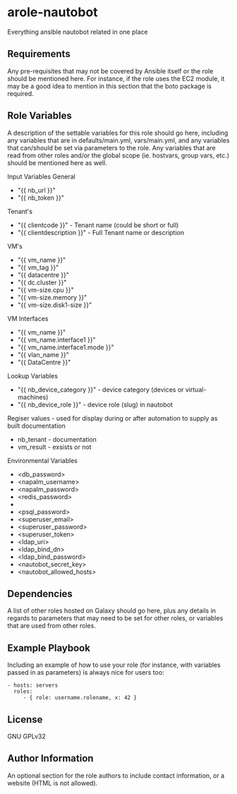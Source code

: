 arole-nautobot
=========

Everything ansible nautobot related in one place

Requirements
------------

Any pre-requisites that may not be covered by Ansible itself or the role should be mentioned here. For instance, if the role uses the EC2 module, it may be a good idea to mention in this section that the boto package is required.

Role Variables
--------------

A description of the settable variables for this role should go here, including any variables that are in defaults/main.yml, vars/main.yml, and any variables that can/should be set via parameters to the role. Any variables that are read from other roles and/or the global scope (ie. hostvars, group vars, etc.) should be mentioned here as well.

Input Variables
General
- "{{ nb_url }}"
- "{{ nb_token }}"

Tenant's
- "{{ clientcode }}" - Tenant name (could be short or full)
- "{{ clientdescription }}" - Full Tenant name or description

VM's
- "{{ vm_name }}"
- "{{ vm_tag }}"
- "{{ datacentre }}"
- "{{ dc.cluster }}"
- "{{ vm-size.cpu }}"
- "{{ vm-size.memory }}"
- "{{ vm-size.disk1-size }}"

VM Interfaces
- "{{ vm_name }}"
- "{{ vm_name.interface1 }}"
- "{{ vm_name.interface1.mode }}"
- "{{ vlan_name }}"
- "{{ DataCentre }}"

Lookup Variables
- "{{ nb_device_category }}" - device category (devices or virtual-machines)
- "{{ nb_device_role }}" - device role (slug) in nautobot

Regiser values - used for display during or after automation to supply as built documentation
- nb_tenant - documentation
- vm_result - exsists or not

Environmental Variables
- <db_password>
- <napalm_username>
- <napalm_password>
- <redis_password>
- <pgppassword>
- <psql_password>
- <superuser_email>
- <superuser_password>
- <superuser_token>
- <ldap_uri>
- <ldap_bind_dn>
- <ldap_bind_password>
- <nautobot_secret_key>
- <nautobot_allowed_hosts>

Dependencies
------------

A list of other roles hosted on Galaxy should go here, plus any details in regards to parameters that may need to be set for other roles, or variables that are used from other roles.

Example Playbook
----------------

Including an example of how to use your role (for instance, with variables passed in as parameters) is always nice for users too:

    - hosts: servers
      roles:
         - { role: username.rolename, x: 42 }

License
-------

GNU GPLv32

Author Information
------------------

An optional section for the role authors to include contact information, or a website (HTML is not allowed).
